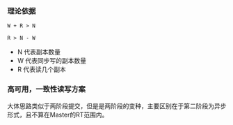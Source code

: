 ### 理论依据

```
W + R > N

R > N - W
```

* N 代表副本数量
* W 代表同步写的副本数量
* R 代表读几个副本

### 高可用，一致性读写方案
大体思路类似于两阶段提交，但是是两阶段的变种，主要区别在于第二阶段为异步形式，且不算在Master的RT范围内。








